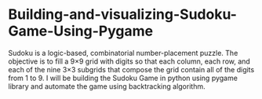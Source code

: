 # Building-and-visualizing-Sudoku-Game-Using-Pygame
Sudoku is a logic-based, combinatorial number-placement puzzle. The objective is to fill a 9×9 grid with digits so that each column, each row, and each of the nine 3×3 subgrids that compose the grid contain all of the digits from 1 to 9.   I will be building the Sudoku Game in python using pygame library and automate the game using backtracking algorithm. 
